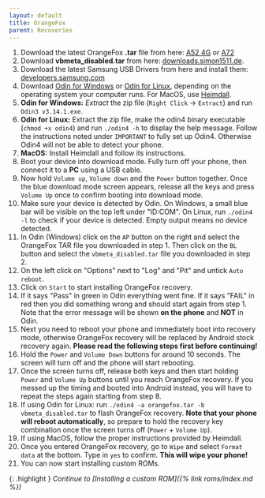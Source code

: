 ```yaml
---
layout: default
title: OrangeFox
parent: Recoveries
---
```


1. Download the latest OrangeFox **.tar** file from here: [A52 4G](https://downloads.simon1511.de/s/JK8xydJawCZ4YJs) or [A72](https://downloads.simon1511.de/s/PG7t9EM4oMopmZH)
2. Download **vbmeta_disabled.tar** from here: [downloads.simon1511.de](https://simon1511.de/vbmeta).
3. Download the latest Samsung USB Drivers from here and install them: [developers.samsung.com](https://developer.samsung.com/android-usb-driver)
4. Download [Odin for Windows](https://gitlab.com/Ryzen5950XT/odin_dl/-/raw/main/Odin3_v3.14.4.zip) or [Odin for Linux](https://xdaforums.com/t/official-samsung-odin-v4-1-2-1-dc05e3ea-for-linux.4453423/#post-86977569), depending on the operating system your computer runs. For MacOS, use [Heimdall](https://glassechidna.com.au/heimdall/#downloads).
5. **Odin for Windows:** _Extract_ the zip file (`Right Click` → `Extract`) and run `Odin3 v3.14.1.exe`.
6. **Odin for Linux:** Extract the zip file, make the odin4 binary executable (`chmod +x odin4`) and run `./odin4 -h` to display the help message. Follow the instructions noted under `IMPORTANT` to fully set up Odin4. Otherwise Odin4 will not be able to detect your phone.
7. **MacOS:** Install Heimdall and follow its instructions.
8. Boot your device into download mode. Fully turn off your phone, then connect it to a **PC** using a USB cable.
9. Now hold `Volume up`, `Volume down` and the `Power` button together. Once the blue download mode screen appears, release all the keys and press `Volume Up` once to confirm booting into download mode.
10. Make sure your device is detected by Odin. On Windows, a small blue bar will be visible on the top left under "ID:COM". On Linux, run `./odin4 -l` to check if your device is detected. Empty output means no device detected.
11. In Odin (Windows) click on the `AP` button on the right and select the OrangeFox TAR file you downloaded in step 1. Then click on the `BL` button and select the `vbmeta_disabled.tar` file you downloaded in step 2.
12. On the left click on "Options" next to "Log" and "Pit" and untick `Auto reboot`.
13. Click on `Start` to start installing OrangeFox recovery.
14. If it says "Pass" in green in Odin everything went fine. If it says "FAIL" in red then you did something wrong and should start again from step 1. Note that the error message will be shown **on the phone** and **NOT** in Odin.
15. Next you need to reboot your phone and immediately boot into recovery mode, otherwise OrangeFox recovery will be replaced by Android stock recovery again. **Please read the following steps first before continuing!**
16. Hold the `Power` and `Volume Down` buttons for around 10 seconds. The screen will turn off and the phone will start rebooting.
17. Once the screen turns off, release both keys and then start holding `Power` and `Volume Up` buttons until you reach OrangeFox recovery. If you messed up the timing and booted into Android instead, you will have to repeat the steps again starting from step 8.
18. If using Odin for Linux: run `./odin4 -a orangefox.tar -b vbmeta_disabled.tar` to flash OrangeFox recovery. **Note that your phone will reboot automatically**, so prepare to hold the recovery key combination once the screen turns off (`Power` + `Volume Up`).
19. If using MacOS, follow the proper instructions provided by Heimdall.
20. Once you entered OrangeFox recovery, go to `Wipe` and select `Format data` at the bottom. Type in `yes` to confirm. **This will wipe your phone!**
21. You can now start installing custom ROMs.

{: .highlight }
*Continue to [Installing a custom ROM]({% link roms/index.md %})*
